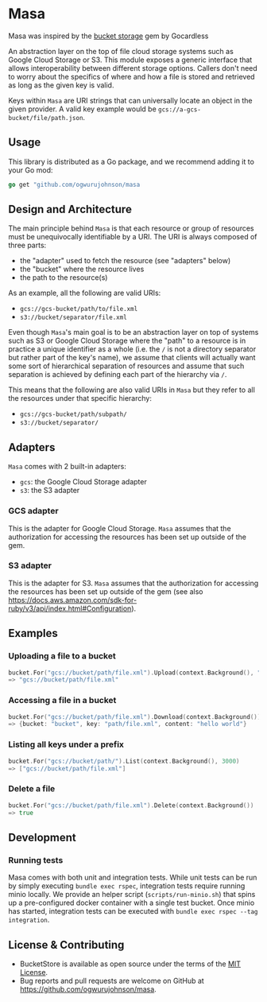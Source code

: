# Masa

Masa was inspired by the [bucket storage](https://github.com/gocardless/bucket-store) gem by Gocardless 

An abstraction layer on the top of file cloud storage systems such as Google Cloud
Storage or S3. This module exposes a generic interface that allows interoperability
between different storage options. Callers don't need to worry about the specifics
of where and how a file is stored and retrieved as long as the given key is valid.

Keys within `Masa` are URI strings that can universally locate an object
in the given provider. A valid key example would be
`gcs://a-gcs-bucket/file/path.json`.

## Usage
This library is distributed as a Go package, and we recommend adding it to your Go mod:

```go
go get "github.com/ogwurujohnson/masa
```

## Design and Architecture
The main principle behind `Masa` is that each resource or group of resources must
be unequivocally identifiable by a URI. The URI is always composed of three parts:

- the "adapter" used to fetch the resource (see "adapters" below)
- the "bucket" where the resource lives
- the path to the resource(s)

As an example, all the following are valid URIs:

- `gcs://gcs-bucket/path/to/file.xml`
- `s3://bucket/separator/file.xml`

Even though `Masa`'s main goal is to be an abstraction layer on top of systems such
as S3 or Google Cloud Storage where the "path" to a resource is in practice a unique
identifier as a whole (i.e. the `/` is not a directory separator but rather part of the
key's name), we assume that clients will actually want some sort of hierarchical
separation of resources and assume that such separation is achieved by defining each
part of the hierarchy via `/`.

This means that the following are also valid URIs in `Masa` but they refer to
all the resources under that specific hierarchy:

- `gcs://gcs-bucket/path/subpath/`
- `s3://bucket/separator/`


## Adapters

`Masa` comes with 2 built-in adapters:

- `gcs`: the Google Cloud Storage adapter
- `s3`: the S3 adapter

### GCS adapter
This is the adapter for Google Cloud Storage. `Masa` assumes that the  authorization
for accessing the resources has been set up outside of the gem.

### S3 adapter
This is the adapter for S3. `Masa` assumes that the authorization for accessing
the resources has been set up outside of the gem (see also
https://docs.aws.amazon.com/sdk-for-ruby/v3/api/index.html#Configuration).


## Examples

### Uploading a file to a bucket
```go
bucket.For("gcs://bucket/path/file.xml").Upload(context.Background(), "hello world")
=> "gcs://bucket/path/file.xml"
```

### Accessing a file in a bucket
```go
bucket.For("gcs://bucket/path/file.xml").Download(context.Background())
=> {bucket: "bucket", key: "path/file.xml", content: "hello world"}
```

### Listing all keys under a prefix
```go
bucket.For("gcs://bucket/path/").List(context.Background(), 3000)
=> ["gcs://bucket/path/file.xml"]
```

### Delete a file
```go
bucket.For("gcs://bucket/path/file.xml").Delete(context.Background())
=> true
```

## Development

### Running tests
Masa comes with both unit and integration tests. While unit tests can be run by simply
executing `bundle exec rspec`, integration tests require running minio locally. We provide an
helper script (`scripts/run-minio.sh`) that spins up a pre-configured docker container with
a single test bucket. Once minio has started, integration tests can be executed with
`bundle exec rspec --tag integration`.

## License & Contributing

* BucketStore is available as open source under the terms of the [MIT License](http://opensource.org/licenses/MIT).
* Bug reports and pull requests are welcome on GitHub at https://github.com/ogwurujohnson/masa.
